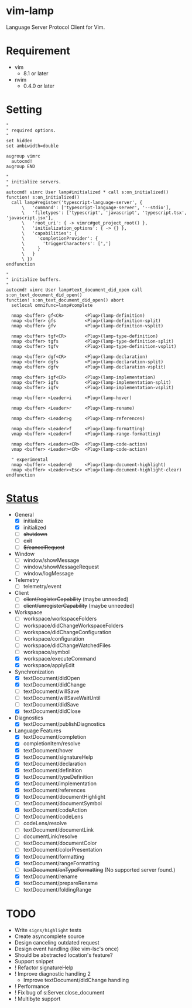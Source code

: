 # vim-lamp
Language Server Protocol Client for Vim.

# Requirement

- vim
    - 8.1 or later
- nvim
    - 0.4.0 or later

# Setting

```viml
"
" required options.
"
set hidden
set ambiwidth=double

augroup vimrc
  autocmd!
augroup END

"
" initialize servers.
"
autocmd! vimrc User lamp#initialized * call s:on_initialized()
function! s:on_initialized()
  call lamp#register('typescript-language-server', {
      \   'command': ['typescript-language-server', '--stdio'],
      \   'filetypes': ['typescript', 'javascript', 'typescript.tsx', 'javascript.jsx'],
      \   'root_uri': { -> vimrc#get_project_root() },
      \   'initialization_options': { -> {} },
      \   'capabilities': {
      \     'completionProvider': {
      \       'triggerCharacters': [',']
      \     }
      \   }
      \ })
endfunction

"
" initialize buffers.
"
autocmd! vimrc User lamp#text_document_did_open call s:on_text_document_did_open()
function! s:on_text_document_did_open() abort
  setlocal omnifunc=lamp#complete

  nmap <buffer> gf<CR>        <Plug>(lamp-definition)
  nmap <buffer> gfs           <Plug>(lamp-definition-split)
  nmap <buffer> gfv           <Plug>(lamp-definition-vsplit)

  nmap <buffer> tgf<CR>       <Plug>(lamp-type-definition)
  nmap <buffer> tgfs          <Plug>(lamp-type-definition-split)
  nmap <buffer> tgfv          <Plug>(lamp-type-definition-vsplit)

  nmap <buffer> dgf<CR>       <Plug>(lamp-declaration)
  nmap <buffer> dgfs          <Plug>(lamp-declaration-split)
  nmap <buffer> dgfv          <Plug>(lamp-declaration-vsplit)

  nmap <buffer> igf<CR>       <Plug>(lamp-implementation)
  nmap <buffer> igfs          <Plug>(lamp-implementation-split)
  nmap <buffer> igfv          <Plug>(lamp-implementation-vsplit)

  nmap <buffer> <Leader>i     <Plug>(lamp-hover)

  nmap <buffer> <Leader>r     <Plug>(lamp-rename)

  nmap <buffer> <Leader>g     <Plug>(lamp-references)

  nmap <buffer> <Leader>f     <Plug>(lamp-formatting)
  vmap <buffer> <Leader>f     <Plug>(lamp-range-formatting)

  nmap <buffer> <Leader><CR>  <Plug>(lamp-code-action)
  vmap <buffer> <Leader><CR>  <Plug>(lamp-code-action)

  " experimental
  nmap <buffer> <Leader>@     <Plug>(lamp-document-highlight)
  nmap <buffer> <Leader><Esc> <Plug>(lamp-document-highlight-clear)
endfunction
```

# [Status](https://microsoft.github.io/language-server-protocol/specifications/specification-3-14/)

- General
    - [x] initialize
    - [x] initialized
    - [ ] ~~shutdown~~
    - [ ] ~~exit~~
    - [ ] ~~$/cancelRequest~~

- Window
    - [ ] window/showMessage
    - [ ] window/showMessageRequest
    - [ ] window/logMessage

- Telemetry
    - [ ] telemetry/event

- Client
    - [ ] ~~client/registerCapability~~ (maybe unneeded)
    - [ ] ~~client/unregisterCapability~~ (maybe unneeded)

- Workspace
    - [ ] workspace/workspaceFolders
    - [ ] workspace/didChangeWorkspaceFolders
    - [ ] workspace/didChangeConfiguration
    - [ ] workspace/configuration
    - [ ] workspace/didChangeWatchedFiles
    - [ ] workspace/symbol
    - [x] workspace/executeCommand
    - [x] workspace/applyEdit

- Synchronization
    - [x] textDocument/didOpen
    - [x] textDocument/didChange
    - [ ] textDocument/willSave
    - [ ] textDocument/willSaveWaitUntil
    - [ ] textDocument/didSave
    - [x] textDocument/didClose

- Diagnostics
    - [x] textDocument/publishDiagnostics

- Language Features
    - [x] textDocument/completion
    - [x] completionItem/resolve
    - [x] textDocument/hover
    - [x] textDocument/signatureHelp
    - [x] textDocument/declaration
    - [x] textDocument/definition
    - [x] textDocument/typeDefinition
    - [x] textDocument/implementation
    - [x] textDocument/references
    - [x] textDocument/documentHighlight
    - [ ] textDocument/documentSymbol
    - [x] textDocument/codeAction
    - [ ] textDocument/codeLens
    - [ ] codeLens/resolve
    - [ ] textDocument/documentLink
    - [ ] documentLink/resolve
    - [ ] textDocument/documentColor
    - [ ] textDocument/colorPresentation
    - [x] textDocument/formatting
    - [x] textDocument/rangeFormatting
    - [ ] ~~textDocument/onTypeFormatting~~ (No supported server found.)
    - [x] textDocument/rename
    - [x] textDocument/prepareRename
    - [ ] textDocument/foldingRange

# TODO
- Write `signs/highlight` tests
- Create asyncomplete source
- Design canceling outdated request
- Design event handling (like vim-lsc's once)
- Should be abstracted location's feature?
- Support snippet
- ! Refactor signatureHelp
- ! Improve diagnostic handling 2
    - Improve textDocument/didChange handling
- ! Performance
- ! Fix bug of s:Server.close_document
- ! Multibyte support

